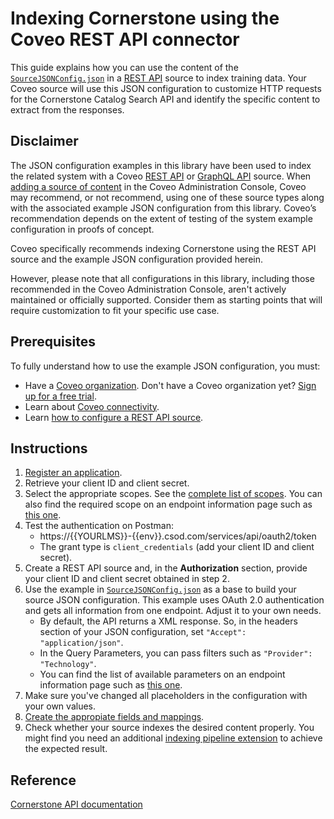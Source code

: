 # Indexing Cornerstone using the Coveo REST API connector

This guide explains how you can use the content of the [`SourceJSONConfig.json`](SourceJSONConfig.json) in a [REST API](https://docs.coveo.com/en/1896/) source to index training data. Your Coveo source will use this JSON configuration to customize HTTP requests for the Cornerstone Catalog Search API and identify the specific content to extract from the responses.

## Disclaimer
The JSON configuration examples in this library have been used to index the related system with a Coveo [REST API](https://docs.coveo.com/en/1896/) or [GraphQL API](https://docs.coveo.com/en/n6gh2329/) source. When [adding a source of content](https://docs.coveo.com/en/3390/index-content/add-or-edit-a-source#add-a-source) in the Coveo Administration Console, Coveo may recommend, or not recommend, using one of these source types along with the associated example JSON configuration from this library. Coveo’s recommendation depends on the extent of testing of the system example configuration in proofs of concept.

Coveo specifically recommends indexing Cornerstone using the REST API source and the example JSON configuration provided herein.

However, please note that all configurations in this library, including those recommended in the Coveo Administration Console, aren't actively maintained or officially supported. Consider them as starting points that will require customization to fit your specific use case.

## Prerequisites
To fully understand how to use the example JSON configuration, you must:
- Have a [Coveo organization](https://docs.coveo.com/en/185). Don't have a Coveo organization yet? [Sign up for a free trial](https://www.coveo.com/en/free-trial?utm_marketing_tactic=connectivity_library).
- Learn about [Coveo connectivity](https://docs.coveo.com/en/1702).
- Learn [how to configure a REST API source](https://docs.coveo.com/en/1896/).

## Instructions
1. [Register an application](https://csod.dev/guides/bulk/quick-start.html#register-an-oauth-2-0-application).
2. Retrieve your client ID and client secret.
3. Select the appropriate scopes. See the [complete list of scopes](https://csod.dev/guides/bulk/security-permissions-scopes.html). You can also find the required scope on an endpoint information page such as [this one](https://csod.dev/reference/learning/#tag/Learning-Search/paths/~1Catalog~1GlobalSearch/get).
4. Test the authentication on Postman:
   * https://{{YOURLMS}}-{{env}}.csod.com/services/api/oauth2/token
   * The grant type is `client_credentials` (add your client ID and client secret).
5. Create a REST API source and, in the **Authorization** section, provide your client ID and client secret obtained in step 2.
6. Use the example in [`SourceJSONConfig.json`](https://github.com/coveooss/connectivity-library/blob/master/Cornerstone/SourceJSONConfig.json) as a base to build your source JSON configuration. This example uses OAuth 2.0 authentication and gets all information from one endpoint. Adjust it to your own needs.
   * By default, the API returns a XML response. So, in the headers section of your JSON configuration, set `"Accept": "application/json"`.
   * In the Query Parameters, you can pass filters such as `"Provider": "Technology"`.
   * You can find the list of available parameters on an endpoint information page such as [this one](https://csod.dev/reference/learning/#tag/Learning-Search/paths/~1Catalog~1GlobalSearch/get).
7. Make sure you've changed all placeholders in the configuration with your own values.
8. [Create the appropiate fields and mappings](https://docs.coveo.com/en/1896/#completion).
9. Check whether your source indexes the desired content properly. You might find you need an additional [indexing pipeline extension](https://docs.coveo.com/en/1645/) to achieve the expected result.

## Reference
[Cornerstone API documentation](https://apiexplorer.csod.com/apiconnectorweb/apiexplorer#/info)
